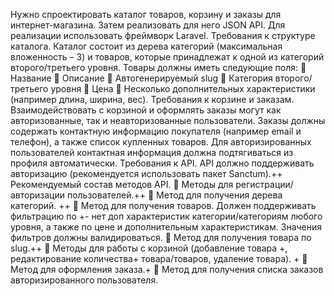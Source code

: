 Нужно спроектировать каталог товаров, корзину и заказы для интернет-магазина. Затем
реализовать для него JSON API. Для реализации использовать фреймворк Laravel.
Требования к структуре каталога.
Каталог состоит из дерева категорий (максимальная вложенность – 3) и товаров, которые
принадлежат к одной из категорий второго/третьего уровня. Товары должны иметь следующие
поля:

Название

Описание

Автогенерируемый slug

Категория второго/третьего уровня

Цена

Несколько дополнительных характеристики (например длина, ширина, вес).
Требования к корзине и заказам.
Взаимодействовать с корзиной и оформлять заказы могут как авторизованные, так и
неавторизованные пользователи. Заказы должны содержать контактную информацию покупателя
(например email и телефон), а также список купленных товаров. Для авторизированных
пользователей контактная информация должна подтягиваться из профиля автоматически.
Требования к API.
API должно поддерживать авторизацию (рекомендуется использовать пакет Sanctum).++
Рекомендуемый состав методов API.

Методы для регистрации/авторизации пользователей.++

Метод для получения дерева категорий. ++

Метод для получения товаров. Должен поддерживать фильтрацию по +- нет доп характеристик
категории/категориям любого уровня, а также по цене и дополнительным
характеристикам. Значения фильтров должны валидироваться.

Метод для получения товара по slug.++

Методы для работы с корзиной (добавление товара +, редактирование количества+
товара/товаров, удаление товара). +

Метод для оформления заказа.+

Метод для получения списка заказов авторизированного пользователя.
